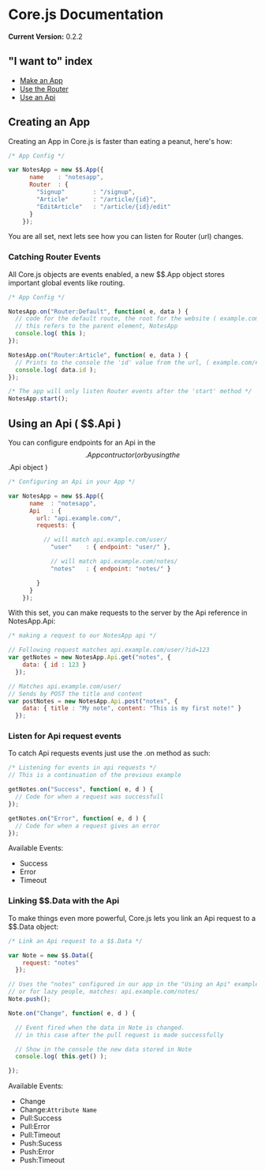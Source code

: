 # Core.js Documentation

__Current Version:__ 0.2.2


## "I want to" index

* [Make an App](#creating-an-app)
* [Use the Router](#catching-router-events)
* [Use an Api](#using-an-api--api-)



## Creating an App

Creating an App in Core.js is faster than eating a peanut, here's how:

```js
/* App Config */

var NotesApp = new $$.App({
      name    : "notesapp",
      Router  : {
        "Signup"        : "/signup",
        "Article"       : "/article/{id}",
        "EditArticle"   : "/article/{id}/edit"
      }
    });
```

You are all set, next lets see how you can listen for Router (url) changes.


### Catching Router Events

All Core.js objects are events enabled, a new $$.App object stores important global events like routing.


```js
/* App Config */

NotesApp.on("Router:Default", function( e, data ) {
  // code for the default route, the root for the website ( example.com/ )
  // this refers to the parent element, NotesApp
  console.log( this );
});

NotesApp.on("Router:Article", function( e, data ) {
  // Prints to the console the 'id' value from the url, ( example.com/#/article/123 )
  console.log( data.id );
});

/* The app will only listen Router events after the 'start' method */
NotesApp.start();

```


## Using an Api ( $$.Api )

You can configure endpoints for an Api in the $$.App contructor ( or by using the $$.Api object )

```js
/* Configuring an Api in your App */

var NotesApp = new $$.App({
      name  : "notesapp",
      Api   : {
        url: "api.example.com/",
        requests: {

          // will match api.example.com/user/
            "user"    : { endpoint: "user/" },

            // will match api.example.com/notes/
            "notes"   : { endpoint: "notes/" }

        }
      }
    });

```


With this set, you can make requests to the server by the Api reference in NotesApp.Api:

```js
/* making a request to our NotesApp api */

// Following request matches api.example.com/user/?id=123
var getNotes = new NotesApp.Api.get("notes", {
    data: { id : 123 }
  });

// Matches api.example.com/user/
// Sends by POST the title and content
var postNotes = new NotesApp.Api.post("notes", {
    data: { title : "My note", content: "This is my first note!" }
  });

```

### Listen for Api request events

To catch Api requests events just use the .on method as such:

```js
/* Listening for events in api requests */
// This is a continuation of the previous example

getNotes.on("Success", function( e, d ) {
  // Code for when a request was successfull
});

getNotes.on("Error", function( e, d ) {
  // Code for when a request gives an error
});

```

Available Events:

* Success
* Error
* Timeout


### Linking $$.Data with the Api

To make things even more powerful, Core.js lets you link an Api request to a $$.Data object:

```js
/* Link an Api request to a $$.Data */

var Note = new $$.Data({
    request: "notes"
  });

// Uses the "notes" configured in our app in the "Using an Api" example
// or for lazy people, matches: api.example.com/notes/
Note.push();

Note.on("Change", function( e, d ) {

  // Event fired when the data in Note is changed.
  // in this case after the pull request is made successfully

  // Show in the console the new data stored in Note
  console.log( this.get() );

});

```

Available Events:

* Change
* Change:`Attribute Name`
* Pull:Success
* Pull:Error
* Pull:Timeout
* Push:Sucess
* Push:Error
* Push:Timeout

